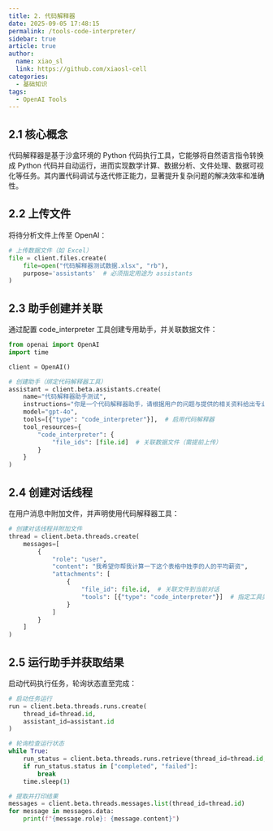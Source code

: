 ```yaml
---
title: 2. 代码解释器
date: 2025-09-05 17:48:15
permalink: /tools-code-interpreter/
sidebar: true
article: true
author: 
  name: xiao_sl
  link: https://github.com/xiaosl-cell
categories: 
  - 基础知识
tags: 
  - OpenAI Tools
---
```


## 2.1 核心概念

代码解释器是基于沙盒环境的 Python 代码执行工具，它能够将自然语言指令转换成 Python 代码并自动运行，进而实现数学计算、数据分析、文件处理、数据可视化等任务。其内置代码调试与迭代修正能力，显著提升复杂问题的解决效率和准确性。


## 2.2 上传文件

将待分析文件上传至 OpenAI：

```python
# 上传数据文件（如 Excel）
file = client.files.create(
    file=open("代码解释器测试数据.xlsx", "rb"),
    purpose='assistants'  # 必须指定用途为 assistants
)
```

## 2.3 助手创建并关联

通过配置 code_interpreter 工具创建专用助手，并关联数据文件：

```python
from openai import OpenAI
import time

client = OpenAI()

# 创建助手（绑定代码解释器工具）
assistant = client.beta.assistants.create(
    name="代码解释器助手测试",
    instructions="你是一个代码解释器助手，请根据用户的问题与提供的相关资料给出专业的回答",
    model="gpt-4o",
    tools=[{"type": "code_interpreter"}],  # 启用代码解释器
    tool_resources={
        "code_interpreter": {
            "file_ids": [file.id]  # 关联数据文件（需提前上传）
        }
    }
)
```

## 2.4 创建对话线程

在用户消息中附加文件，并声明使用代码解释器工具：

```python
# 创建对话线程并附加文件
thread = client.beta.threads.create(
    messages=[
        {
            "role": "user",
            "content": "我希望你帮我计算一下这个表格中姓李的人的平均薪资",
            "attachments": [
                {
                    "file_id": file.id,  # 关联文件到当前对话
                    "tools": [{"type": "code_interpreter"}]  # 指定工具类型
                }
            ]
        }
    ]
)
```

## 2.5 运行助手并获取结果

启动代码执行任务，轮询状态直至完成：

```python
# 启动任务运行
run = client.beta.threads.runs.create(
    thread_id=thread.id,
    assistant_id=assistant.id
)

# 轮询检查运行状态
while True:
    run_status = client.beta.threads.runs.retrieve(thread_id=thread.id, run_id=run.id)
    if run_status.status in ["completed", "failed"]:
        break
    time.sleep(1)

# 提取并打印结果
messages = client.beta.threads.messages.list(thread_id=thread.id)
for message in messages.data:
    print(f"{message.role}: {message.content}")
```